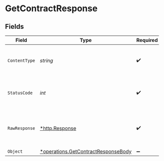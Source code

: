 # GetContractResponse


## Fields

| Field                                                                                            | Type                                                                                             | Required                                                                                         | Description                                                                                      |
| ------------------------------------------------------------------------------------------------ | ------------------------------------------------------------------------------------------------ | ------------------------------------------------------------------------------------------------ | ------------------------------------------------------------------------------------------------ |
| `ContentType`                                                                                    | *string*                                                                                         | :heavy_check_mark:                                                                               | HTTP response content type for this operation                                                    |
| `StatusCode`                                                                                     | *int*                                                                                            | :heavy_check_mark:                                                                               | HTTP response status code for this operation                                                     |
| `RawResponse`                                                                                    | [*http.Response](https://pkg.go.dev/net/http#Response)                                           | :heavy_check_mark:                                                                               | Raw HTTP response; suitable for custom response parsing                                          |
| `Object`                                                                                         | [*operations.GetContractResponseBody](../../../pkg/models/operations/getcontractresponsebody.md) | :heavy_minus_sign:                                                                               | OK                                                                                               |
